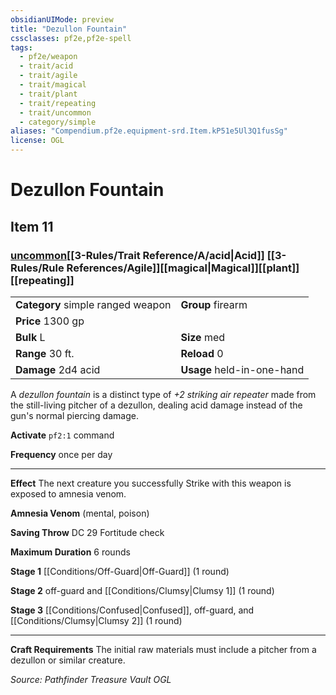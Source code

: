 ```yaml
---
obsidianUIMode: preview
title: "Dezullon Fountain"
cssclasses: pf2e,pf2e-spell
tags:
  - pf2e/weapon
  - trait/acid
  - trait/agile
  - trait/magical
  - trait/plant
  - trait/repeating
  - trait/uncommon
  - category/simple
aliases: "Compendium.pf2e.equipment-srd.Item.kP51e5Ul3Q1fusSg"
license: OGL
---
```

# Dezullon Fountain
## Item 11
### [uncommon](uncommon.md "Uncommon Rarity Trait")[[3-Rules/Trait Reference/A/acid|Acid]] [[3-Rules/Rule References/Agile]][[magical|Magical]][[plant]][[repeating]]

|  |  |
| -- | -- |
| **Category** simple ranged weapon | **Group** firearm |
| **Price** 1300 gp |  |
| **Bulk** L | **Size** med |
|**Range** 30 ft.| **Reload** 0|
| **Damage** 2d4 acid  | **Usage** held-in-one-hand |



A _dezullon fountain_ is a distinct type of _+2 striking air repeater_ made from the still-living pitcher of a dezullon, dealing acid damage instead of the gun's normal piercing damage.

**Activate** `pf2:1` command

**Frequency** once per day

* * *

**Effect** The next creature you successfully Strike with this weapon is exposed to amnesia venom.

**Amnesia Venom** (mental, poison)

**Saving Throw** DC 29 Fortitude check

**Maximum Duration** 6 rounds

**Stage 1** [[Conditions/Off-Guard|Off-Guard]] (1 round)

**Stage 2** off-guard and [[Conditions/Clumsy|Clumsy 1]] (1 round)

**Stage 3** [[Conditions/Confused|Confused]], off-guard, and [[Conditions/Clumsy|Clumsy 2]] (1 round)

* * *

**Craft Requirements** The initial raw materials must include a pitcher from a dezullon or similar creature.

*Source: Pathfinder Treasure Vault*
*OGL*